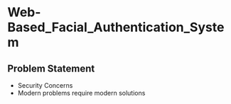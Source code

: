 # Web-Based_Facial_Authentication_System

## Problem Statement
* Security Concerns
* Modern problems require modern solutions
